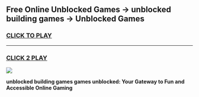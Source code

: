 
## Free Online Unblocked Games → unblocked building games → Unblocked Games
<h3>
<a href="https://premium.freeplayer.one?title=unblocked_building_games&ref=21F">CLICK TO PLAY</a></h3>
<hr>

<h3>
<a href="https://premium.freeplayer.one?title=unblocked_building_games&ref=21F">CLICK 2 PLAY</a>
  
</h3>

<a href="https://premium.freeplayer.one?title=unblocked_building_games&ref=21F/"><img src="https://clearcache.store/games.png"></a>


**unblocked building games games unblocked: Your Gateway to Fun and Accessible Online Gaming**
